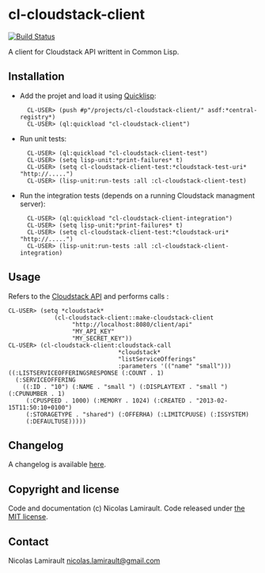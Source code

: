 # cl-cloudstack-client

[![Build Status](https://drone.io/github.com/nlamirault/cl-cloudstack-client/status.png)](https://drone.io/github.com/nlamirault/cl-cloudstack-client/latest)

A client for Cloudstack API writtent in Common Lisp.


## Installation

* Add the projet and load it using [Quicklisp](http://www.quicklisp.org):

        CL-USER> (push #p"/projects/cl-cloudstack-client/" asdf:*central-registry*)
		CL-USER> (ql:quickload "cl-cloudstack-client")

* Run unit tests:

		CL-USER> (ql:quickload "cl-cloudstack-client-test")
		CL-USER> (setq lisp-unit:*print-failures* t)
		CL-USER> (setq cl-cloudstack-client-test:*cloudstack-test-uri* "http://.....")
		CL-USER> (lisp-unit:run-tests :all :cl-cloudstack-client-test)

* Run the integration tests (depends on a running Cloudstack managment server):

        CL-USER> (ql:quickload "cl-cloudstack-client-integration")
		CL-USER> (setq lisp-unit:*print-failures* t)
		CL-USER> (setq cl-cloudstack-client-test:*cloudstack-uri* "http://.....")
		CL-USER> (lisp-unit:run-tests :all :cl-cloudstack-client-integration)


## Usage

Refers to the [Cloudstack API](https://cloudstack.apache.org/docs/api/apidocs-4.1/TOC_Root_Admin.html) and performs calls :

	CL-USER> (setq *cloudstack*
                 (cl-cloudstack-client::make-cloudstack-client
                      "http://localhost:8080/client/api"
                      "MY_API_KEY"
                      "MY_SECRET_KEY"))
	CL-USER> (cl-cloudstack-client:cloudstack-call
                                   *cloudstack*
                                   "listServiceOfferings"
                                   :parameters '(("name" "small")))
	((:LISTSERVICEOFFERINGSRESPONSE (:COUNT . 1)
      (:SERVICEOFFERING
        ((:ID . "10") (:NAME . "small ") (:DISPLAYTEXT . "small ") (:CPUNUMBER . 1)
         (:CPUSPEED . 1000) (:MEMORY . 1024) (:CREATED . "2013-02-15T11:50:10+0100")
         (:STORAGETYPE . "shared") (:OFFERHA) (:LIMITCPUUSE) (:ISSYSTEM)
         (:DEFAULTUSE)))))


## Changelog

A changelog is available [here](ChangeLog.md).


## Copyright and license

Code and documentation (c) Nicolas Lamirault. Code released under [the MIT license](LICENSE).


## Contact

Nicolas Lamirault <nicolas.lamirault@gmail.com>
